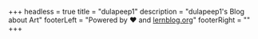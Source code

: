 +++
headless = true
title = "dulapeep1"
description = "dulapeep1's Blog about Art"
footerLeft = "Powered by ❤️ and [lernblog.org](https://www.lernblog.org)"
footerRight = ""
+++
